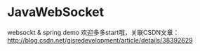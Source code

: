 # JavaWebSocket
websockt &amp; spring demo
欢迎多多start哦，关联CSDN文章：http://blog.csdn.net/gisredevelopment/article/details/38392629
